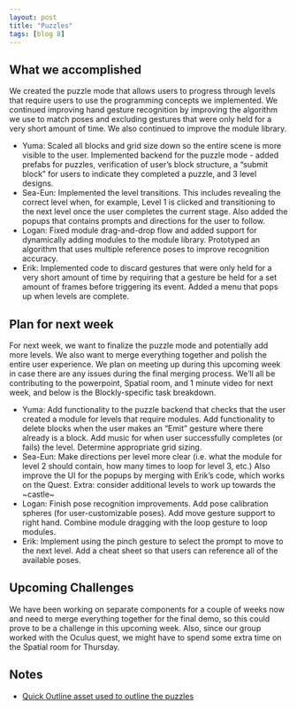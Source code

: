 ```yaml
---
layout: post
title: "Puzzles"
tags: [blog 8]
---
```

 
## What we accomplished
We created the puzzle mode that allows users to progress through levels that require users to use the programming concepts we implemented. We continued improving hand gesture recognition by improving the algorithm we use to match poses and excluding gestures that were only held for a very short amount of time. We also continued to improve the module library.
 
* Yuma: Scaled all blocks and grid size down so the entire scene is more visible to the user. Implemented backend for the puzzle mode - added prefabs for puzzles, verification of user’s block structure, a “submit block” for users to indicate they completed a puzzle, and 3 level designs. 
* Sea-Eun: Implemented the level transitions. This includes revealing the correct level when, for example, Level 1 is clicked and transitioning to the next level once the user completes the current stage. Also added the popups that contains prompts and directions for the user to follow.
* Logan: Fixed module drag-and-drop flow and added support for dynamically adding modules to the module library. Prototyped an algorithm that uses multiple reference poses to improve recognition accuracy. 
* Erik: Implemented code to discard gestures that were only held for a very short amount of time by requiring that a gesture be held for a set amount of frames before triggering its event. Added a menu that pops up when levels are complete.
 
 
## Plan for next week
For next week, we want to finalize the puzzle mode and potentially add more levels. We also want to merge everything together and polish the entire user experience. We plan on meeting up during this upcoming week in case there are any issues during the final merging process. We’ll all be contributing to the powerpoint, Spatial room, and 1 minute video for next week, and below is the Blockly-specific task breakdown.
 
* Yuma: Add functionality to the puzzle backend that checks that the user created a module for levels that require modules. Add functionality to delete blocks when the user makes an “Emit” gesture where there already is a block. Add music for when user successfully completes (or fails) the level. Determine appropriate grid sizing.
* Sea-Eun: Make directions per level more clear (i.e. what the module for level 2 should contain, how many times to loop for level 3, etc.) Also improve the UI for the popups by merging with Erik’s code, which works on the Quest. Extra: consider additional levels to work up towards the ~castle~
* Logan: Finish pose recognition improvements. Add pose calibration spheres (for user-customizable poses). Add move gesture support to right hand. Combine module dragging with the loop gesture to loop modules.
* Erik: Implement using the pinch gesture to select the prompt to move to the next level. Add a cheat sheet so that users can reference all of the available poses.
 
 
## Upcoming Challenges
We have been working on separate components for a couple of weeks now and need to merge everything together for the final demo, so this could prove to be a challenge in this upcoming week. Also, since our group worked with the Oculus quest, we might have to spend some extra time on the Spatial room for Thursday.
 
## Notes
* [Quick Outline asset used to outline the puzzles](https://assetstore.unity.com/packages/tools/particles-effects/quick-outline-115488)